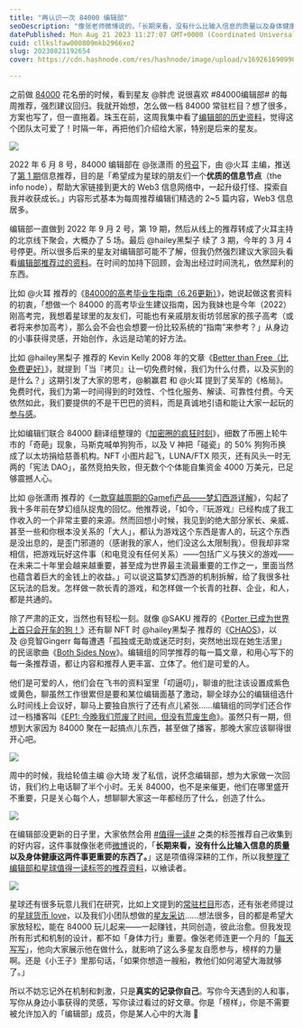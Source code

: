 ```yaml
---
title: "再认识一次 84000 编辑部"
seoDescription: "像张老师微博说的，「长期来看，没有什么比输入信息的质量以及身体健康这两件事更重要的东西了。」这是项值得深耕的工作，所以我整理了编辑部和星球值得一读标签的推荐资料，以飨读者。"
datePublished: Mon Aug 21 2023 11:27:07 GMT+0000 (Coordinated Universal Time)
cuid: cllkslfaw000809mkb2966xo2
slug: 20230821192654
cover: https://cdn.hashnode.com/res/hashnode/image/upload/v1692616909906/3c88e635-d938-414d-be1d-2e33e8dc6ec0.jpeg

---
```


之前做 [84000](https://t.zsxq.com/11juUrXYj) 花名册的时候，看到星友 ﻿﻿﻿﻿@胖虎﻿﻿﻿﻿ 说很喜欢 #84000编辑部# 的每周推荐，强烈建议回归。我就开始想，怎么做一档 84000 常驻栏目？想了很多，方案也写了，但一直拖着。珠玉在前，这周我集中看了[编辑部的历史资料](https://wx.zsxq.com/dweb2/index/columns/48844511125848)，觉得这个团队太可爱了！时隔一年，再把他们介绍给大家，特别是后来的星友。

![](https://cdn.hashnode.com/res/hashnode/image/upload/v1692616988781/04321baa-e801-4d94-937a-932d6203b051.png)

2022 年 6 月 8 号，84000 编辑部在 ﻿﻿﻿@张潇雨﻿﻿﻿ 的[号召](https://t.zsxq.com/11zj3MSZO)下，由 ﻿﻿﻿@火耳﻿﻿﻿ 主编，推送了[第 1 期](https://t.zsxq.com/116LV99UL)信息推荐，目的是「希望成为星球的朋友们一个**优质的信息节点**（the info node），帮助大家链接到更大的 Web3 信息网络中，一起升级打怪、探索自我并收获成长。」内容形式基本为每周推荐编辑们精选的 2~5 篇内容，Web3 信息居多。

编辑部一直做到 2022 年 9 月 2 号，第 19 期，然后从线上的推荐转成了火耳主持的北京线下聚会，大概办了 5 场。最后 ﻿﻿﻿@hailey黑梨子﻿﻿﻿ 续了 3 期，今年的 3 月 4 号停更。所以很多后来的星友对编辑部可能不了解，但我仍然强烈建议大家回头看看[编辑部推荐过的资料](https://wx.zsxq.com/dweb2/index/columns/48844511125848)。在时间的加持下回顾，会淘出经过时间洗礼，依然犀利的东西。

比如 @火耳 推荐的《[84000的高考毕业生指南（6.26更新）](https://xwrnxa1tbj.feishu.cn/docx/doxcnA4AbaZf8zeX9zcInFTf6QB)》，她说起做这套资料的初衷，「想做一个 84000 的高考毕业生建议指南，因为我妹也是今年（2022）刚高考完，我想着星球里的友友们，可能也有亲戚朋友街坊邻居家的孩子高考（或者将来参加高考），那么会不会也会想要一份比较系统的“指南”来参考？」从身边的小事获得灵感，开始创作，永远是动笔的好方法。

比如 ﻿﻿﻿@hailey黑梨子﻿﻿﻿ 推荐的 Kevin Kelly 2008 年的文章《[Better than Free（比免费更好）](https://web.archive.org/web/20081209061435/http://tuxfans.com/2008/02/05/154/)》，就提到「当『拷贝』让一切免费时候，我们为什么付费，以及买到的是什么？」这期引发了大家的思考，﻿﻿﻿@躺赢君﻿﻿﻿ 和 ﻿﻿﻿@火耳﻿﻿﻿ 提到了吴军的《格局》。免费时代，我们为第一时间得到的时效性、个性化服务、解读、可靠性付费。今天依然如此，我们要提供的不是干巴巴的资料，而是真诚地引语和能让大家一起玩的[参与感](https://t.zsxq.com/11X9Bb3C3)。

比如编辑们联合 84000 翻译组整理的《[加密圈的疯狂时刻](https://xwrnxa1tbj.feishu.cn/wiki/wikcnZpJRf6i4IEnkSBwdKvXTve?useNewLarklet=1)》，细数了币圈上轮牛市的「奇葩」现象，马斯克喊单狗狗币，以及 V 神把「碰瓷」的 50% 狗狗币换成了以太坊捐给慈善机构。NFT 小图片起飞，LUNA/FTX 陨灭，还有风头一时无两的「宪法 DAO」，虽然竞拍失败，但无数个个体能自集资金 4000 万美元，已足够震撼人心。

比如 ﻿﻿﻿@张潇雨﻿﻿﻿ 推荐的《[一款穿越周期的Gamefi产品——梦幻西游详解](https://mirror.xyz/frostlam.eth/n01yyZtfS3GUQXSSka4re5X_lNOaLQN_Q_bzkJhscXc)》，勾起了我十多年前在梦幻组队捉鬼的回忆。他推荐说，「如今，『玩游戏』已经构成了我工作收入的一个非常主要的来源。然而回想小时候，我见到的绝大部分家长、亲威、甚至一些和你根本没关系的「大人」，都认为游戏这个东西是害人的，玩这个东西是没出息的，是歪门邪道的（感谢我的家人，他们没这么太限制我）。但我却非常相信，把游戏玩好这件事（和电竞没有任何关系）——包括广义与狭义的游戏——在未来二十年里会越来越重要，甚至成为世界最主流最重要的工作之一，里面当然也蕴含着巨大的金钱上的收益。」可以说这篇梦幻西游的机制拆解，给了我很多社区玩法的启发。怎样做一款长青的游戏，和怎样做一个长青的社群、企业，和人，都是共通的。

除了严肃的正文，当然也有轻松一刻。就像 ﻿﻿﻿@SAKU﻿﻿﻿ 推荐的《[Porter 已成为世界上首只会开车的狗！](https://weibo.com/tv/show/1034:4507679490506779)》还有聊 NFT 时 ﻿﻿﻿@hailey黑梨子﻿﻿﻿ 推荐的《[CHAOS](https://chaos.build/?continueFlag=91a823bc128940804f8418e8acf85e9b)》，以及 ﻿﻿﻿@竞智Gingerr﻿﻿﻿ 每每遭遇「孤独或无助或迷茫时刻，突然地出现在她生活里」的民谣歌曲《[Both Sides Now](https://m.weibo.cn/status/4795562053080480?sudaref=zxy84000.feishu.cn&display=0&retcode=6102)》。编辑组的同学推荐的每一篇文章，和用心写下的每一条推荐语，都让内容和推荐人更丰富、立体了。他们是可爱的人。

他们是可爱的人，他们会在飞书的资料室里「叨逼叨」，聊谁的批注该设置成紫色或黄色，聊虽然工作很累但是要和某位编辑面基了激动，聊全球办公的编辑组选什么时间线上会议好，聊马上要独自旅行了还有点儿紧张……编辑组的同学们还合作过一档播客叫《[EP1: 今晚我们荒废了时间，但没有荒废生命](https://www.xiaoyuzhoufm.com/episode/62b6b31ec71db0c038b7af35)》。虽然只有一期，但想到大家因为 84000 聚在一起搞点儿东西，甚至做了播客，那晚大家应该聊得很开心吧。

![](https://cdn.hashnode.com/res/hashnode/image/upload/v1692617091649/fc702dbf-e9ed-4d39-a7c0-8ee210e96af6.png)

周中的时候，我给轮值主编 ﻿﻿﻿@大琦﻿﻿﻿ 发了私信，说怀念编辑部，想为大家做一次回访，我们约上电话聊了半个小时。无关 84000，也不是来催更，他们在哪里盛开不重要，只是关心每个人，想聊聊大家这一年都经历了什么，创造了什么。

![](https://cdn.hashnode.com/res/hashnode/image/upload/v1692617119627/59774d9f-4dd8-40f9-abd0-1674d18f0d0b.png)

在编辑部没更新的日子里，大家依然会用 [#值得一读#](https://wx.zsxq.com/dweb2/index/tags/%E5%80%BC%E5%BE%97%E4%B8%80%E8%AF%BB/15522244512822) 之类的标签推荐自己收集到的好内容，这件事就像张老师[微博](https://weibo.com/1977585731/GiroJoj4G)说的，「**长期来看，没有什么比输入信息的质量以及身体健康这两件事更重要的东西了。**」这是项值得深耕的工作，所以我[整理了编辑部和星球值得一读标签的推荐资料](https://zxy84000.feishu.cn/share/base/view/shrcn3JnXrXfpKMpv4jQRBeWd4d)，以飨读者。

![](https://cdn.hashnode.com/res/hashnode/image/upload/v1692617161127/ea9daba8-8d7b-4986-819c-53009d352511.jpeg)

星球还有很多玩意儿我们在研究，比如上文提到的[常驻栏目](https://t.zsxq.com/11zj3MSZO)形态，还有张老师提过的[星球货币 love](https://zxy84000.feishu.cn/share/base/form/shrcnq7BEX6gSF8DtrlN1eeKThg)，以及我们小团队想做的[星友采访](https://t.zsxq.com/11WnKYMZc)……想法很多，目的都是希望大家放轻松，能在 84000 玩儿起来——一起赚钱，共同创造，彼此治愈。但我发现所有形式和机制的设计，都不如「身体力行」重要。像张老师连更一个月的「[每天写写](https://wx.zsxq.com/dweb2/index/tags/%E6%AF%8F%E5%A4%A9%E5%86%99%E5%86%99/48888152422518)」，他向大家展示他在做什么，就影响了这么多星友自愿参与，榜样的力量啊。还是《小王子》里那句话，「如果你想造一艘船，教他们如何渴望大海就够了。」

所以不妨忘记外在机制和刺激，只是**真实的记录你自己**。写你今天遇到的人和事，写你从身边小事获得的灵感，写你读过看过的好文章。你是「榜样」，你是不需要被允许加入的「编辑部」成员，你是某人心中的大海 🌊